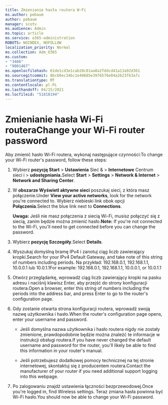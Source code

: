```yaml
---
title: Zmienianie hasła routera W-Fi
ms.author: pebaum
author: pebaum
manager: scotv
ms.audience: Admin
ms.topic: article
ms.service: o365-administration
ROBOTS: NOINDEX, NOFOLLOW
localization_priority: Normal
ms.collection: Adm_O365
ms.custom:
- "3486"
- "9001467"
ms.openlocfilehash: 61de1cd3e1cab28c01aa0a2fddcd41a13a92d361
ms.sourcegitcommit: 8bc60ec34bc1e40685e3976576e04a2623f63a7c
ms.translationtype: MT
ms.contentlocale: pl-PL
ms.lasthandoff: 04/15/2021
ms.locfileid: "51818194"
---
```

# <a name="change-your-wi-fi-router-password"></a><span data-ttu-id="53b48-102">Zmienianie hasła Wi-Fi routera</span><span class="sxs-lookup"><span data-stu-id="53b48-102">Change your Wi-Fi router password</span></span>

<span data-ttu-id="53b48-103">Aby zmienić hasło Wi-Fi routera, wykonaj następujące czynności:</span><span class="sxs-lookup"><span data-stu-id="53b48-103">To change your Wi-Fi router's password, follow these steps:</span></span>

1. <span data-ttu-id="53b48-104">Wybierz **pozycję Start**  >  **Ustawienia** Sieć &  >  **Internetowe** Centrum sieci i  >  **udostępniania.**</span><span class="sxs-lookup"><span data-stu-id="53b48-104">Select **Start** > **Settings** > **Network & Internet** > **Network and Sharing Center**.</span></span>

2. <span data-ttu-id="53b48-105">W **obszarze Wyświetl aktywne sieci** poszukaj sieci, z która masz połączenie.</span><span class="sxs-lookup"><span data-stu-id="53b48-105">Under **View your active networks**, look for the network you're connected to.</span></span> <span data-ttu-id="53b48-106">Wybierz niebieski link obok opcji **Połączenia**.</span><span class="sxs-lookup"><span data-stu-id="53b48-106">Select the blue link next to **Connections**.</span></span><br>

   <span data-ttu-id="53b48-107">**Uwaga:** Jeśli nie masz połączenia z siecią Wi-Fi, musisz połączyć się z siecią, zanim będzie można zmienić hasło.</span><span class="sxs-lookup"><span data-stu-id="53b48-107">**Note:** If you're not connected to the Wi-Fi, you'll need to get connected before you can change the password.</span></span>

3. <span data-ttu-id="53b48-108">Wybierz **pozycję Szczegóły**.</span><span class="sxs-lookup"><span data-stu-id="53b48-108">Select **Details**.</span></span>

4. <span data-ttu-id="53b48-109">Wyszukaj domyślną bramę IPv4 i zanotuj ciąg liczb zawierający kropki.</span><span class="sxs-lookup"><span data-stu-id="53b48-109">Search for your IPv4 Default Gateway, and take note of this string of numbers including periods.</span></span> <span data-ttu-id="53b48-110">Na przykład: 192.168.0.1, 192.168.1.1, 10.0.0.1 lub 10.0.1.1</span><span class="sxs-lookup"><span data-stu-id="53b48-110">For example: 192.168.0.1, 192.168.1.1, 10.0.0.1, or 10.0.1.1</span></span>

5. <span data-ttu-id="53b48-111">Otwórz przeglądarkę, wprowadź ciąg liczb zawierający kropki na pasku adresu i naciśnij klawisz Enter, aby przejść do strony konfiguracji routera.</span><span class="sxs-lookup"><span data-stu-id="53b48-111">Open a browser, enter this string of numbers including the periods into the address bar, and press Enter to go to the router's configuration page.</span></span>

6. <span data-ttu-id="53b48-112">Gdy zostanie otwarta strona konfiguracji routera, wprowadź swoją nazwę użytkownika i hasło.</span><span class="sxs-lookup"><span data-stu-id="53b48-112">When the router's configuration page opens, enter your username and password.</span></span><br>
   - <span data-ttu-id="53b48-113">Jeśli domyślna nazwa użytkownika i hasło routera nigdy nie zostały zmienione, prawdopodobnie będzie można znaleźć te informacje w instrukcji obsługi routera.</span><span class="sxs-lookup"><span data-stu-id="53b48-113">If you have never changed the default username and password for the router, you'll likely be able to find this information in your router's manual.</span></span>

   - <span data-ttu-id="53b48-114">Jeśli potrzebujesz dodatkowej pomocy technicznej na tej stronie internetowej, skontaktuj się z producentem routera.</span><span class="sxs-lookup"><span data-stu-id="53b48-114">Contact the manufacturer of your router if you need additional support logging into this webpage.</span></span>

7. <span data-ttu-id="53b48-115">Po zalogowaniu znajdź ustawienia łączności bezprzewodowej.</span><span class="sxs-lookup"><span data-stu-id="53b48-115">Once you're logged in, find Wireless settings.</span></span> <span data-ttu-id="53b48-116">Teraz zmiana hasła powinna być Wi-Fi hasło.</span><span class="sxs-lookup"><span data-stu-id="53b48-116">You should now be able to change your Wi-Fi password.</span></span>
